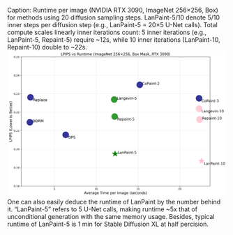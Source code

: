 Caption: Runtime per image (NVIDIA RTX 3090, ImageNet 256×256, Box) for methods using 20 diffusion sampling steps. LanPaint-5/10 denote 5/10 inner steps per diffusion step (e.g., LanPaint-5 = 20×5 U-Net calls). Total compute scales linearly inner iterations count: 5 inner iterations (e.g., LanPaint-5, Repaint-5) require ~12s, while 10 inner iterations (LanPaint-10, Repaint-10) double to ~22s.
![RunTime](https://github.com/MyAnonymousGitAccount/ICML2025Re/blob/main/IMGRUNTIME.png?raw=true)
One can also easily deduce the runtime of LanPaint by the number behind it. “LanPaint-5” refers to 5 U-Net calls, making runtime ~5x that of unconditional generation with the same memory usage. Besides, typical runtime of LanPaint-5 is 1 min for Stable Diffusion XL at half percision.
